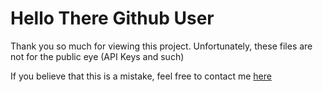 # Hello There Github User
Thank you so much for viewing this project.  Unfortunately, these files are not for the public eye (API Keys and such)

If you believe that this is a mistake, feel free to contact me [here](mailto:xenondev54@gmail.com?subject=File%20Access%20to%20Fantasy%20Croquet&body=Hello%20XenonMolecule%2C%0A%20%20%20%20%20My%20name%20is%20%5BUSERNAME%5D%2C%20and%20I%20was%20looking%20at%20your%20fantasy%20croquet%20project%20on%20Github.%20%20I%20would%20appreciate%20it%20if%20you%20would%20grant%20me%20access%20to%20the%20private%20files%20of%20the%20project%2C%20because%20%5BREASON%5D.%0A%0ABest%20Regards%2C%0A%0A%5BUSERNAME%5D)
